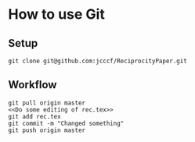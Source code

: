 How to use Git
==============

Setup
-----
    git clone git@github.com:jcccf/ReciprocityPaper.git
    
Workflow
--------

    git pull origin master
    <<Do some editing of rec.tex>>
    git add rec.tex
    git commit -m "Changed something"
    git push origin master